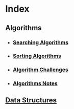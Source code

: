 # Index

## Algorithms

* ### [Searching Algorithms](https://github.com/dsinecos/algo-and-ds-wiki/blob/master/algorithms/searching-algorithms-list.md)

* ### [Sorting Algorithms](https://github.com/dsinecos/algo-and-ds-wiki/blob/master/algorithms/sorting-algorithms-list.md)

* ### [Algorithm Challenges](https://github.com/dsinecos/algo-and-ds-wiki/blob/master/algorithms/algorithms-list.md)

* ### [Algorithms Notes](https://github.com/dsinecos/algo-and-ds-wiki/blob/master/algorithms/algorithms-notes-list.md)

## [Data Structures](https://github.com/dsinecos/algo-and-ds-wiki/blob/master/data-structures/index.md)



